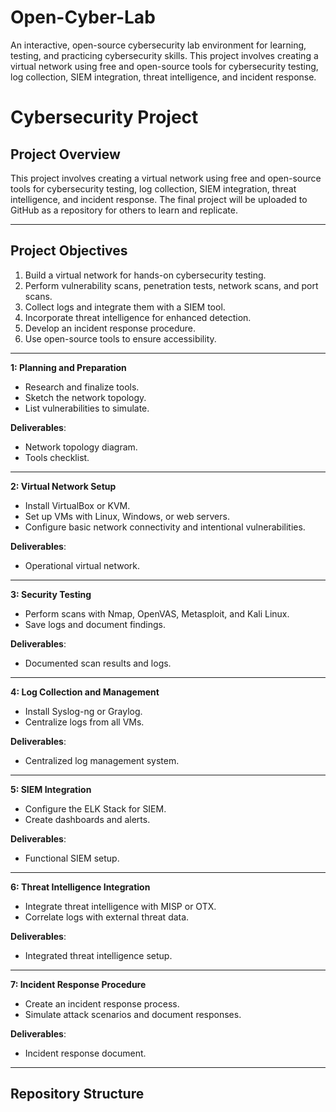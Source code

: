 # Open-Cyber-Lab
An interactive, open-source cybersecurity lab environment for learning, testing, and practicing cybersecurity skills.
This project involves creating a virtual network using free and open-source tools for cybersecurity testing, log collection, SIEM integration, threat intelligence, and incident response. 
# Cybersecurity Project

## Project Overview
This project involves creating a virtual network using free and open-source tools for cybersecurity testing, log collection, SIEM integration, threat intelligence, and incident response. The final project will be uploaded to GitHub as a repository for others to learn and replicate.

---

## Project Objectives
1. Build a virtual network for hands-on cybersecurity testing.
2. Perform vulnerability scans, penetration tests, network scans, and port scans.
3. Collect logs and integrate them with a SIEM tool.
4. Incorporate threat intelligence for enhanced detection.
5. Develop an incident response procedure.
6. Use open-source tools to ensure accessibility.

---

**1: Planning and Preparation**
- Research and finalize tools.
- Sketch the network topology.
- List vulnerabilities to simulate.

**Deliverables**:
- Network topology diagram.
- Tools checklist.

---

**2: Virtual Network Setup**
- Install VirtualBox or KVM.
- Set up VMs with Linux, Windows, or web servers.
- Configure basic network connectivity and intentional vulnerabilities.

**Deliverables**:
- Operational virtual network.

---

**3: Security Testing**
- Perform scans with Nmap, OpenVAS, Metasploit, and Kali Linux.
- Save logs and document findings.

**Deliverables**:
- Documented scan results and logs.

---

**4: Log Collection and Management**
- Install Syslog-ng or Graylog.
- Centralize logs from all VMs.

**Deliverables**:
- Centralized log management system.

---

**5: SIEM Integration**
- Configure the ELK Stack for SIEM.
- Create dashboards and alerts.

**Deliverables**:
- Functional SIEM setup.

---

**6: Threat Intelligence Integration**
- Integrate threat intelligence with MISP or OTX.
- Correlate logs with external threat data.

**Deliverables**:
- Integrated threat intelligence setup.

---

**7: Incident Response Procedure**
- Create an incident response process.
- Simulate attack scenarios and document responses.

**Deliverables**:
- Incident response document.

---

## Repository Structure

